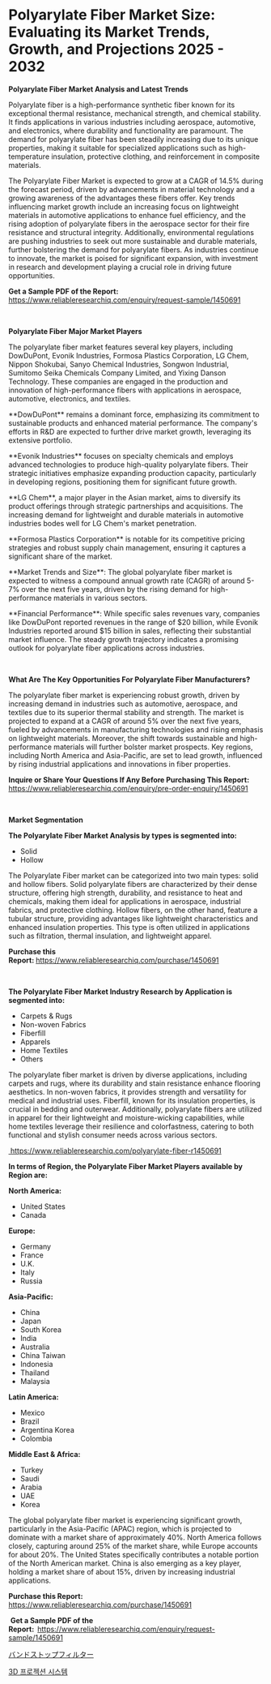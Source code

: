 <p><h1>Polyarylate Fiber Market Size: Evaluating its Market Trends, Growth, and Projections 2025 - 2032</h1></p><p><strong>Polyarylate Fiber Market Analysis and Latest Trends</strong></p>
<p><p>Polyarylate fiber is a high-performance synthetic fiber known for its exceptional thermal resistance, mechanical strength, and chemical stability. It finds applications in various industries including aerospace, automotive, and electronics, where durability and functionality are paramount. The demand for polyarylate fiber has been steadily increasing due to its unique properties, making it suitable for specialized applications such as high-temperature insulation, protective clothing, and reinforcement in composite materials.</p><p>The Polyarylate Fiber Market is expected to grow at a CAGR of 14.5% during the forecast period, driven by advancements in material technology and a growing awareness of the advantages these fibers offer. Key trends influencing market growth include an increasing focus on lightweight materials in automotive applications to enhance fuel efficiency, and the rising adoption of polyarylate fibers in the aerospace sector for their fire resistance and structural integrity. Additionally, environmental regulations are pushing industries to seek out more sustainable and durable materials, further bolstering the demand for polyarylate fibers. As industries continue to innovate, the market is poised for significant expansion, with investment in research and development playing a crucial role in driving future opportunities.</p></p>
<p><strong>Get a Sample PDF of the Report:&nbsp;</strong> <a href="https://www.reliableresearchiq.com/enquiry/request-sample/1450691?utm_campaign=1102&utm_medium=2&utm_source=Github&utm_content=ia&utm_term=01022025&utm_id=polyarylate-fiber">https://www.reliableresearchiq.com/enquiry/request-sample/1450691</a></p>
<p>&nbsp;</p>
<p><strong>Polyarylate Fiber Major Market Players</strong></p>
<p><p>The polyarylate fiber market features several key players, including DowDuPont, Evonik Industries, Formosa Plastics Corporation, LG Chem, Nippon Shokubai, Sanyo Chemical Industries, Songwon Industrial, Sumitomo Seika Chemicals Company Limited, and Yixing Danson Technology. These companies are engaged in the production and innovation of high-performance fibers with applications in aerospace, automotive, electronics, and textiles.</p><p>**DowDuPont** remains a dominant force, emphasizing its commitment to sustainable products and enhanced material performance. The company's efforts in R&D are expected to further drive market growth, leveraging its extensive portfolio. </p><p>**Evonik Industries** focuses on specialty chemicals and employs advanced technologies to produce high-quality polyarylate fibers. Their strategic initiatives emphasize expanding production capacity, particularly in developing regions, positioning them for significant future growth.</p><p>**LG Chem**, a major player in the Asian market, aims to diversify its product offerings through strategic partnerships and acquisitions. The increasing demand for lightweight and durable materials in automotive industries bodes well for LG Chem's market penetration.</p><p>**Formosa Plastics Corporation** is notable for its competitive pricing strategies and robust supply chain management, ensuring it captures a significant share of the market.</p><p>**Market Trends and Size**: The global polyarylate fiber market is expected to witness a compound annual growth rate (CAGR) of around 5-7% over the next five years, driven by the rising demand for high-performance materials in various sectors. </p><p>**Financial Performance**: While specific sales revenues vary, companies like DowDuPont reported revenues in the range of $20 billion, while Evonik Industries reported around $15 billion in sales, reflecting their substantial market influence. The steady growth trajectory indicates a promising outlook for polyarylate fiber applications across industries.</p></p>
<p>&nbsp;</p>
<p><strong>What Are The Key Opportunities For Polyarylate Fiber Manufacturers?</strong></p>
<p><p>The polyarylate fiber market is experiencing robust growth, driven by increasing demand in industries such as automotive, aerospace, and textiles due to its superior thermal stability and strength. The market is projected to expand at a CAGR of around 5% over the next five years, fueled by advancements in manufacturing technologies and rising emphasis on lightweight materials. Moreover, the shift towards sustainable and high-performance materials will further bolster market prospects. Key regions, including North America and Asia-Pacific, are set to lead growth, influenced by rising industrial applications and innovations in fiber properties.</p></p>
<p><strong>Inquire or Share Your Questions If Any Before Purchasing This Report:</strong> <a href="https://www.reliableresearchiq.com/enquiry/pre-order-enquiry/1450691?utm_campaign=1102&utm_medium=2&utm_source=Github&utm_content=ia&utm_term=01022025&utm_id=polyarylate-fiber">https://www.reliableresearchiq.com/enquiry/pre-order-enquiry/1450691</a></p>
<p>&nbsp;</p>
<p><strong>Market Segmentation</strong></p>
<p><strong>The Polyarylate Fiber Market Analysis by types is segmented into:</strong></p>
<p><ul><li>Solid</li><li>Hollow</li></ul></p>
<p><p>The Polyarylate Fiber market can be categorized into two main types: solid and hollow fibers. Solid polyarylate fibers are characterized by their dense structure, offering high strength, durability, and resistance to heat and chemicals, making them ideal for applications in aerospace, industrial fabrics, and protective clothing. Hollow fibers, on the other hand, feature a tubular structure, providing advantages like lightweight characteristics and enhanced insulation properties. This type is often utilized in applications such as filtration, thermal insulation, and lightweight apparel.</p></p>
<p><strong>Purchase this Report:&nbsp;</strong><a href="https://www.reliableresearchiq.com/purchase/1450691?utm_campaign=1102&utm_medium=2&utm_source=Github&utm_content=ia&utm_term=01022025&utm_id=polyarylate-fiber">https://www.reliableresearchiq.com/purchase/1450691</a></p>
<p>&nbsp;</p>
<p><strong>The Polyarylate Fiber Market Industry Research by Application is segmented into:</strong></p>
<p><ul><li>Carpets & Rugs</li><li>Non-woven Fabrics</li><li>Fiberfill</li><li>Apparels</li><li>Home Textiles</li><li>Others</li></ul></p>
<p><p>The polyarylate fiber market is driven by diverse applications, including carpets and rugs, where its durability and stain resistance enhance flooring aesthetics. In non-woven fabrics, it provides strength and versatility for medical and industrial uses. Fiberfill, known for its insulation properties, is crucial in bedding and outerwear. Additionally, polyarylate fibers are utilized in apparel for their lightweight and moisture-wicking capabilities, while home textiles leverage their resilience and colorfastness, catering to both functional and stylish consumer needs across various sectors.</p></p>
<p><a href="https://www.reliableresearchiq.com/polyarylate-fiber-r1450691?utm_campaign=1102&utm_medium=2&utm_source=Github&utm_content=ia&utm_term=01022025&utm_id=polyarylate-fiber">&nbsp;https://www.reliableresearchiq.com/polyarylate-fiber-r1450691</a></p>
<p><strong>In terms of Region, the Polyarylate Fiber Market Players available by Region are:</strong></p>
<p>
    <p> <strong> North America: </strong>
        <ul>
            <li>United States</li>
            <li>Canada</li>
        </ul>
        </p> 
    <p> <strong> Europe: </strong>
        <ul>
            <li>Germany</li>
            <li>France</li>
            <li>U.K.</li>
            <li>Italy</li>
            <li>Russia</li>
        </ul>
        </p> 
    <p> <strong> Asia-Pacific: </strong>
        <ul>
            <li>China</li>
            <li>Japan</li>
            <li>South Korea</li>
            <li>India</li>
            <li>Australia</li>
            <li>China Taiwan</li>
            <li>Indonesia</li>
            <li>Thailand</li>
            <li>Malaysia</li>
        </ul>
        </p> 
    <p> <strong> Latin America: </strong>
        <ul>
            <li>Mexico</li>
            <li>Brazil</li>
            <li>Argentina Korea</li>
            <li>Colombia</li>
        </ul>
        </p> 
    <p> <strong> Middle East & Africa: </strong>
        <ul>
            <li>Turkey</li>
            <li>Saudi</li>
            <li>Arabia</li>
            <li>UAE</li>
            <li>Korea</li>
        </ul>
    </p>
    </p>
<p><p>The global polyarylate fiber market is experiencing significant growth, particularly in the Asia-Pacific (APAC) region, which is projected to dominate with a market share of approximately 40%. North America follows closely, capturing around 25% of the market share, while Europe accounts for about 20%. The United States specifically contributes a notable portion of the North American market. China is also emerging as a key player, holding a market share of about 15%, driven by increasing industrial applications.</p></p>
<p><strong>Purchase this Report: </strong><a href="https://www.reliableresearchiq.com/purchase/1450691?utm_campaign=1102&utm_medium=2&utm_source=Github&utm_content=ia&utm_term=01022025&utm_id=polyarylate-fiber">https://www.reliableresearchiq.com/purchase/1450691</a></p>
<p>&nbsp;<strong>Get a Sample PDF of the Report:&nbsp;&nbsp;</strong><a href="https://www.reliableresearchiq.com/enquiry/request-sample/1450691?utm_campaign=1102&utm_medium=2&utm_source=Github&utm_content=ia&utm_term=01022025&utm_id=polyarylate-fiber">https://www.reliableresearchiq.com/enquiry/request-sample/1450691</a></p>
<p><strong></strong></p>
<p><p><a href="https://github.com/mohamedbakry57/Market-Research-Report-List-6/blob/main/281331434570.md?utm_campaign=1102&utm_medium=2&utm_source=Github&utm_content=ia&utm_term=01022025&utm_id=polyarylate-fiber">バンドストップフィルター</a></p><p><a href="https://github.com/laholand/Market-Research-Report-List-7/blob/main/888391934762.md?utm_campaign=1102&utm_medium=2&utm_source=Github&utm_content=ia&utm_term=01022025&utm_id=polyarylate-fiber">3D 프로젝션 시스템</a></p></p>